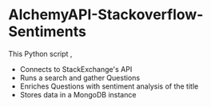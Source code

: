 # AlchemyAPI-Stackoverflow-Sentiments  

This Python script ,

- Connects to StackExchange's API
- Runs a search and gather Questions
- Enriches Questions with sentiment analysis of the title
- Stores data in a MongoDB instance
